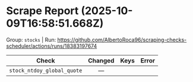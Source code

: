 # Scrape Report (2025-10-09T16:58:51.668Z)

Group: `stocks`  |  Run: https://github.com/AlbertoRoca96/scraping-checks-scheduler/actions/runs/18383197674

| Check | Changed | Keys | Error |
|---|:---:|:--|:--|
| `stock_ntdoy_global_quote` | — |  |  |
